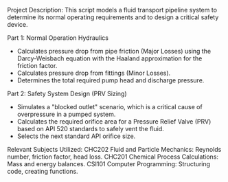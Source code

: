 Project Description:
 This script models a fluid transport pipeline system to determine its
 normal operating requirements and to design a critical safety device.

Part 1: Normal Operation Hydraulics
  - Calculates pressure drop from pipe friction (Major Losses) using the
     Darcy-Weisbach equation with the Haaland approximation for the
     friction factor.
   - Calculates pressure drop from fittings (Minor Losses).
  - Determines the total required pump head and discharge pressure.

 Part 2: Safety System Design (PRV Sizing)
   - Simulates a "blocked outlet" scenario, which is a critical cause of
     overpressure in a pumped system.
   - Calculates the required orifice area for a Pressure Relief Valve (PRV)
    based on API 520 standards to safely vent the fluid.
   - Selects the next standard API orifice size.

 Relevant Subjects Utilized:
  CHC202 Fluid and Particle Mechanics: Reynolds number, friction factor, head loss.
  CHC201 Chemical Process Calculations: Mass and energy balances.
  CSI101 Computer Programming: Structuring code, creating functions.
